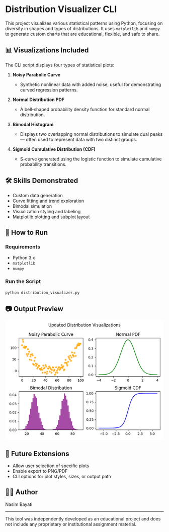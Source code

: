 # Distribution Visualizer CLI

This project visualizes various statistical patterns using Python, focusing on diversity in shapes and types of distributions. It uses `matplotlib` and `numpy` to generate custom charts that are educational, flexible, and safe to share.

## 📊 Visualizations Included
The CLI script displays four types of statistical plots:

1. **Noisy Parabolic Curve**
   - Synthetic nonlinear data with added noise, useful for demonstrating curved regression patterns.

2. **Normal Distribution PDF**
   - A bell-shaped probability density function for standard normal distribution.

3. **Bimodal Histogram**
   - Displays two overlapping normal distributions to simulate dual peaks — often used to represent data with two distinct groups.

4. **Sigmoid Cumulative Distribution (CDF)**
   - S-curve generated using the logistic function to simulate cumulative probability transitions.

## 🛠️ Skills Demonstrated
- Custom data generation
- Curve fitting and trend exploration
- Bimodal simulation
- Visualization styling and labeling
- Matplotlib plotting and subplot layout

## 🚀 How to Run
### Requirements
- Python 3.x
- `matplotlib`
- `numpy`

### Run the Script
```bash
python distribution_visualizer.py
```

## 📷 Output Preview
![distribution_visualizer Output](distribution_visualizer.png)

## 🔮 Future Extensions
- Allow user selection of specific plots
- Enable export to PNG/PDF
- CLI options for plot styles, sizes, or output path

## 👩‍💻 Author
Nasim Bayati

---
This tool was independently developed as an educational project and does not include any proprietary or institutional assignment material.
